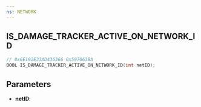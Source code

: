 ```yaml
---
ns: NETWORK
---
```

## IS_DAMAGE_TRACKER_ACTIVE_ON_NETWORK_ID

```c
// 0x6E192E33AD436366 0x597063BA
BOOL IS_DAMAGE_TRACKER_ACTIVE_ON_NETWORK_ID(int netID);
```

## Parameters
* **netID**:
